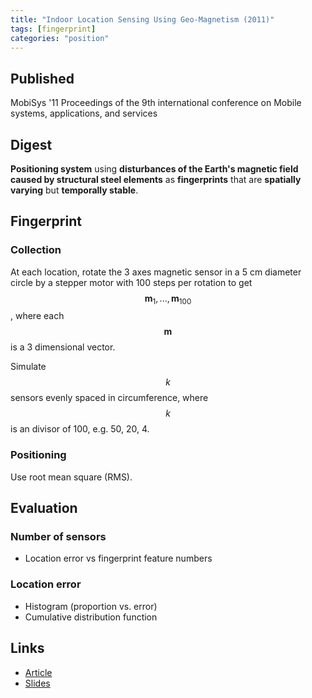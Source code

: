 ```yaml
---
title: "Indoor Location Sensing Using Geo-Magnetism (2011)"
tags: [fingerprint]
categories: "position"
---
```


## Published
MobiSys '11 Proceedings of the 9th international conference on Mobile systems, applications, and services

## Digest
**Positioning system** using **disturbances of the Earth's magnetic field caused by structural steel elements** as **fingerprints** that are **spatially varying** but **temporally stable**.

## Fingerprint

### Collection
At each location, rotate the 3 axes magnetic sensor in a 5 cm diameter circle by a stepper motor with 100 steps per rotation to get $$\mathbf{m}_1,...,\mathbf{m}_{100}$$, where each $$\mathbf{m}$$ is a 3 dimensional vector.

Simulate $$k$$ sensors evenly spaced in circumference, where $$k$$ is an divisor of 100, e.g. 50, 20, 4.

### Positioning
Use root mean square (RMS).

## Evaluation

### Number of sensors
- Location error vs fingerprint feature numbers

### Location error
- Histogram (proportion vs. error) 
- Cumulative distribution function

## Links
- [Article](https://www.media.mit.edu/speech/papers/2011/positioning.systems.pdf) 
- [Slides](https://sigmobile.org/mobisys/2011/slides/magnetism.pdf)